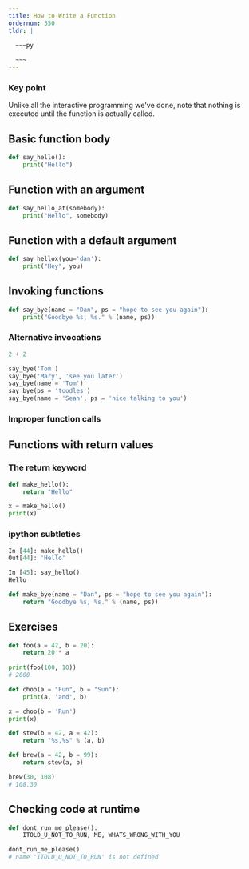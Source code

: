 ```yaml
---
title: How to Write a Function
ordernum: 350
tldr: |
  
  ~~~py

  ~~~
---
```



### Key point

Unlike all the interactive programming we've done, note that nothing is executed until the function is actually called.


## Basic function body

~~~py
def say_hello():
    print("Hello")
~~~

## Function with an argument

~~~py
def say_hello_at(somebody):
    print("Hello", somebody)
~~~

## Function with a default argument

~~~py
def say_hellox(you='dan'):
    print("Hey", you)
~~~


## Invoking functions

~~~py
def say_bye(name = "Dan", ps = "hope to see you again"):
    print("Goodbye %s, %s." % (name, ps))

~~~


### Alternative invocations


~~~py
2 + 2

say_bye('Tom')
say_bye('Mary', 'see you later')
say_bye(name = 'Tom')
say_bye(ps = 'toodles')
say_bye(name = 'Sean', ps = 'nice talking to you')
~~~


### Improper function calls



## Functions with return values


### The return keyword

~~~py
def make_hello():
    return "Hello"

x = make_hello()
print(x)
~~~


### ipython subtleties

~~~py
In [44]: make_hello()
Out[44]: 'Hello'

In [45]: say_hello()
Hello
~~~




~~~py
def make_bye(name = "Dan", ps = "hope to see you again"):
    return "Goodbye %s, %s." % (name, ps))
~~~



## Exercises

~~~py
def foo(a = 42, b = 20):
    return 20 * a
    
print(foo(100, 10))
# 2000
~~~

~~~py
def choo(a = "Fun", b = "Sun"):
    print(a, 'and', b)

x = choo(b = 'Run')
print(x)
~~~


~~~py
def stew(b = 42, a = 42):
    return "%s,%s" % (a, b)

def brew(a = 42, b = 99):
    return stew(a, b)

brew(30, 108)
# 108,30
~~~



## Checking code at runtime

~~~py
def dont_run_me_please():
    ITOLD_U_NOT_TO_RUN, ME, WHATS_WRONG_WITH_YOU

dont_run_me_please()
# name 'ITOLD_U_NOT_TO_RUN' is not defined
~~~


